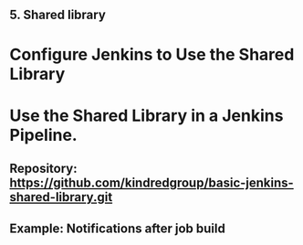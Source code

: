 ## 5. Shared library

# Configure Jenkins to Use the Shared Library

# Use the Shared Library in a Jenkins Pipeline. 
## Repository: https://github.com/kindredgroup/basic-jenkins-shared-library.git
## Example: Notifications after job build